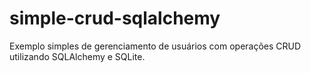 # simple-crud-sqlalchemy
Exemplo simples de gerenciamento de usuários com operações CRUD utilizando SQLAlchemy e SQLite.

